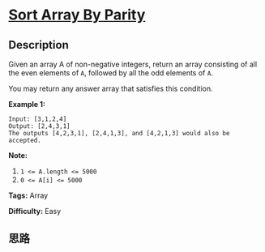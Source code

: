 # [Sort Array By Parity][title]

## Description

Given an array A of non-negative integers, return an array consisting of all the even elements of `A`, followed by all the odd elements of `A`.

You may return any answer array that satisfies this condition.

**Example 1:**

```
Input: [3,1,2,4]
Output: [2,4,3,1]
The outputs [4,2,3,1], [2,4,1,3], and [4,2,1,3] would also be accepted.
```

**Note:** 

1. `1 <= A.length <= 5000`
2. `0 <= A[i] <= 5000`

**Tags:** Array

**Difficulty:** Easy


## 思路



[title]: https://leetcode.com/problems/sort-array-by-parity